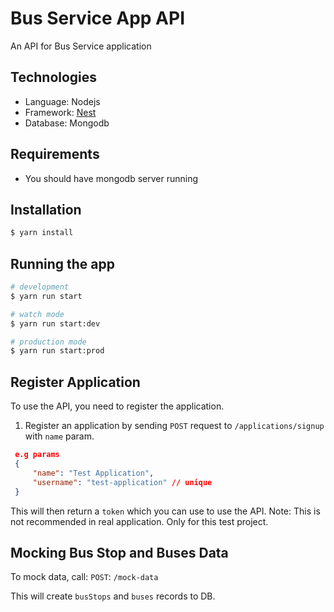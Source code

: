 # Bus Service App API
An API for Bus Service application

## Technologies
* Language: Nodejs
* Framework: [Nest](https://github.com/nestjs/nest)
* Database: Mongodb

## Requirements
* You should have mongodb server running

## Installation
```bash
$ yarn install
```

## Running the app
```bash
# development
$ yarn run start

# watch mode
$ yarn run start:dev

# production mode
$ yarn run start:prod
```

## Register Application
To use the API, you need to register the application.
1) Register an application by sending `POST` request to `/applications/signup` with `name` param.
```json
 e.g params
 {
     "name": "Test Application",
     "username": "test-application" // unique
 }
```

This will then return a `token` which you can use to use the API.
Note: This is not recommended in real application. Only for this  test project.

## Mocking Bus Stop and Buses Data 
To mock data, call:
 `POST`: `/mock-data` 

 This will create `busStops` and `buses` records to DB.